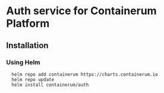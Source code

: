 # Auth service for Containerum Platform

## Installation

### Using Helm

```
  helm repo add containerum https://charts.containerum.io
  helm repo update
  helm install containerum/auth
```

